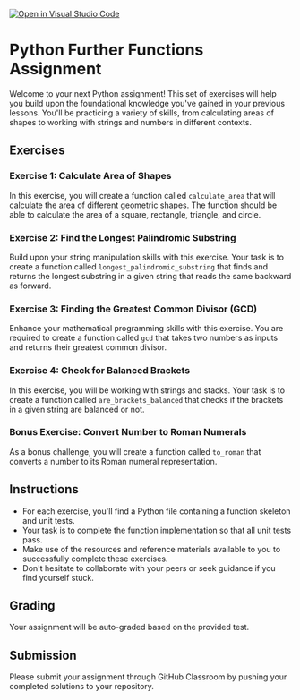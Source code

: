 [![Open in Visual Studio Code](https://classroom.github.com/assets/open-in-vscode-718a45dd9cf7e7f842a935f5ebbe5719a5e09af4491e668f4dbf3b35d5cca122.svg)](https://classroom.github.com/online_ide?assignment_repo_id=12077228&assignment_repo_type=AssignmentRepo)
# Python Further Functions Assignment

Welcome to your next Python assignment! This set of exercises will help you build upon the foundational knowledge you've gained in your previous lessons. You'll be practicing a variety of skills, from calculating areas of shapes to working with strings and numbers in different contexts.

## Exercises

### Exercise 1: Calculate Area of Shapes
In this exercise, you will create a function called `calculate_area` that will calculate the area of different geometric shapes. The function should be able to calculate the area of a square, rectangle, triangle, and circle.

### Exercise 2: Find the Longest Palindromic Substring
Build upon your string manipulation skills with this exercise. Your task is to create a function called `longest_palindromic_substring` that finds and returns the longest substring in a given string that reads the same backward as forward.

### Exercise 3: Finding the Greatest Common Divisor (GCD)
Enhance your mathematical programming skills with this exercise. You are required to create a function called `gcd` that takes two numbers as inputs and returns their greatest common divisor.

### Exercise 4: Check for Balanced Brackets
In this exercise, you will be working with strings and stacks. Your task is to create a function called `are_brackets_balanced` that checks if the brackets in a given string are balanced or not. 

### Bonus Exercise: Convert Number to Roman Numerals
As a bonus challenge, you will create a function called `to_roman` that converts a number to its Roman numeral representation.

## Instructions
- For each exercise, you'll find a Python file containing a function skeleton and unit tests.
- Your task is to complete the function implementation so that all unit tests pass.
- Make use of the resources and reference materials available to you to successfully complete these exercises.
- Don't hesitate to collaborate with your peers or seek guidance if you find yourself stuck.

## Grading
Your assignment will be auto-graded based on the provided test.

## Submission
Please submit your assignment through GitHub Classroom by pushing your completed solutions to your repository.
